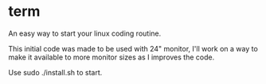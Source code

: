 # term
An easy way to start your linux coding routine.

This initial code was made to be used with 24" monitor,
I'll work on a way to make it available to more monitor sizes as I improves the code.


Use sudo ./install.sh to start.
